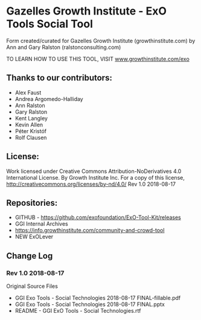# Gazelles Growth Institute - ExO Tools Social Tool
Form created/curated for Gazelles Growth Institute (growthinstitute.com) by Ann and Gary Ralston (ralstonconsulting.com)

TO LEARN HOW TO USE THIS TOOL, VISIT www.growthinstitute.com/exo

## Thanks to our contributors: 
- Alex Faust
- Andrea Argomedo-Halliday
- Ann Ralston
- Gary Ralston
- Kent Langley
- Kevin Allen
- Péter Kristóf
- Rolf Clausen

## License:
Work licensed under Creative Commons Attribution-NoDerivatives 4.0 International License. By Growth Institute Inc. For a copy of this license, http://creativecommons.org/licenses/by-nd/4.0/ 
Rev 1.0 2018-08-17  

## Repositories:
- GITHUB - https://github.com/exofoundation/ExO-Tool-Kit/releases
- GGI Internal Archives
- https://info.growthinstitute.com/community-and-crowd-tool
- NEW ExOLever

## Change Log
### Rev 1.0 2018-08-17
Original Source Files
- GGI Exo Tools - Social Technologies 2018-08-17 FINAL-fillable.pdf
- GGI Exo Tools - Social Technologies 2018-08-17 FINAL.pptx
- README - GGI ExO Tools - Social Technologies.rtf